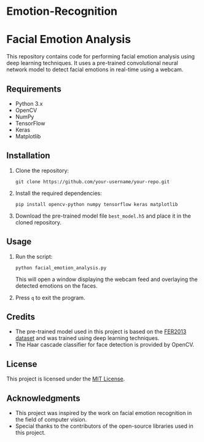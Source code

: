 # Emotion-Recognition

# Facial Emotion Analysis

This repository contains code for performing facial emotion analysis using deep learning techniques. It uses a pre-trained convolutional neural network model to detect facial emotions in real-time using a webcam.

## Requirements

- Python 3.x
- OpenCV
- NumPy
- TensorFlow
- Keras
- Matplotlib

## Installation

1. Clone the repository:

   ```
   git clone https://github.com/your-username/your-repo.git
   ```

2. Install the required dependencies:

   ```
   pip install opencv-python numpy tensorflow keras matplotlib
   ```

3. Download the pre-trained model file `best_model.h5` and place it in the cloned repository.

## Usage

1. Run the script:

   ```
   python facial_emotion_analysis.py
   ```

   This will open a window displaying the webcam feed and overlaying the detected emotions on the faces.

2. Press `q` to exit the program.

## Credits

- The pre-trained model used in this project is based on the [FER2013 dataset](https://www.kaggle.com/c/challenges-in-representation-learning-facial-expression-recognition-challenge/data) and was trained using deep learning techniques.
- The Haar cascade classifier for face detection is provided by OpenCV.

## License

This project is licensed under the [MIT License](LICENSE).

## Acknowledgments

- This project was inspired by the work on facial emotion recognition in the field of computer vision.
- Special thanks to the contributors of the open-source libraries used in this project.

